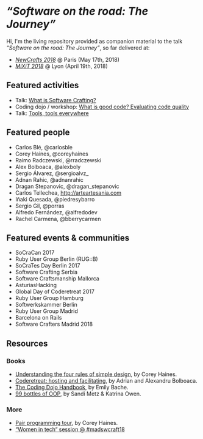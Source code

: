 # *“Software on the road: The Journey”*

Hi, I'm the living repository provided as companion material to the talk *“Software on the road: The Journey”*, so far delivered at:

- *[NewCrafts 2018](https://ncrafts.io/)* @ Paris (May 17th, 2018)
- *[MiXiT 2018](https://mixitconf.org)* @ Lyon (April 19th, 2018)

## Featured activities

* Talk: [What is Software Crafting?](https://github.com/dcarral/software-crafting)
* Coding dojo / workshop: [What is good code? Evaluating code quality](https://github.com/dcarral/good-code)
* Talk: [Tools, tools everywhere](https://github.com/dcarral/ruby-tools)

## Featured people

- Carlos Blé, @carlosble
- Corey Haines, @coreyhaines
- Raimo Radczewski, @rradczewski
- Alex Bolboaca, @alexboly
- Sergio Álvarez, @sergioalvz_
- Adnan Rahic, @adnanrahic
- Dragan Stepanovic, @dragan_stepanovic
- Carlos Tellechea, http://arteartesania.com
- Iñaki Quesada, @piedresybarro
- Sergio Gil, @porras
- Alfredo Fernández, @alfredodev
- Rachel Carmena, @bberrycarmen

## Featured events & communities

- SoCraCan 2017
- Ruby User Group Berlin (RUG::B)
- SoCraTes Day Berlin 2017
- Software Crafting Serbia
- Software Craftsmanship Mallorca
- AsturiasHacking
- Global Day of Coderetreat 2017
- Ruby User Group Hamburg
- Softwerkskammer Berlin
- Ruby User Group Madrid
- Barcelona on Rails
- Software Crafters Madrid 2018

## Resources

### Books

* [Understanding the four rules of simple design](https://leanpub.com/4rulesofsimpledesign), by Corey Haines.
* [Coderetreat: hosting and facilitating](https://leanpub.com/coderetreat), by Adrian and Alexandru Bolboaca.
* [The Coding Dojo Handbook](https://leanpub.com/codingdojohandbook), by Emily Bache.
* [99 bottles of OOP](https://www.sandimetz.com/99bottles/), by Sandi Metz & Katrina Owen.

### More

* [Pair programming tour](https://vimeo.com/channels/pairprogrammingtour), by Corey Haines.
* [“Women in tech“ session @ #madswcraft18](https://github.com/dcarral/WomenInTech)
